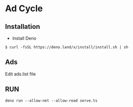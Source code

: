 # Ad Cycle

## Installation

* Install Deno

```
$ curl -fsSL https://deno.land/x/install/install.sh | sh
```

## Ads

Edit ads.list file

## RUN

```
deno run --allow-net --allow-read serve.ts
```